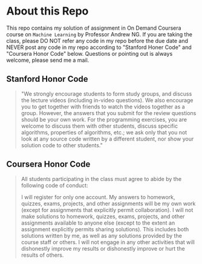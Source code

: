 # About this Repo
This repo contains my solution of assignment in On Demand Coursera course on `Machine Learning` by Professor Andrew NG. If you are taking the class, please DO NOT refer any code in my repo before the due date and NEVER post any code in my repo according to "Stanford Honer Code" and "Coursera Honor Code" below. Questions or pointing out is always welcome, please send me a mail.

## Stanford Honor Code

> "We strongly encourage students to form study groups,  and discuss the lecture videos (including in-video questions). We also encourage you to get together with friends to watch the videos together as a group. However,  the answers that you submit for the review questions should be your own work. For the programming exercises,  you are welcome to discuss them with other students,  discuss specific algorithms,  properties of algorithms,  etc.; we ask only that you not look at any source code written by a different student,  nor show your solution code to other students."

## Coursera Honor Code
> All students participating in the class must agree to abide by the following code of conduct:
>    
>    I will register for only one account.
>    My answers to homework, quizzes, exams, projects, and other assignments will be my own work (except for assignments that explicitly permit collaboration).
>    I will not make solutions to homework, quizzes, exams, projects, and other assignments available to anyone else (except to the extent an assignment explicitly permits sharing solutions). This includes both solutions written by me, as well as any solutions provided by the course staff or others.
>    I will not engage in any other activities that will dishonestly improve my results or dishonestly improve or hurt the results of others.
